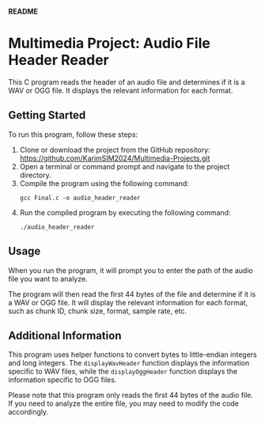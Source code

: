 **README**

# Multimedia Project: Audio File Header Reader

This C program reads the header of an audio file and determines if it is a WAV or OGG file. It displays the relevant information for each format.

## Getting Started

To run this program, follow these steps:

1. Clone or download the project from the GitHub repository: https://github.com/KarimSIM2024/Multimedia-Projects.git
2. Open a terminal or command prompt and navigate to the project directory.
3. Compile the program using the following command:
   ```
   gcc Final.c -o audio_header_reader
   ```
4. Run the compiled program by executing the following command:
   ```
   ./audio_header_reader
   ```

## Usage

When you run the program, it will prompt you to enter the path of the audio file you want to analyze.

The program will then read the first 44 bytes of the file and determine if it is a WAV or OGG file. It will display the relevant information for each format, such as chunk ID, chunk size, format, sample rate, etc.

## Additional Information

This program uses helper functions to convert bytes to little-endian integers and long integers. The `displayWavHeader` function displays the information specific to WAV files, while the `displayOggHeader` function displays the information specific to OGG files.

Please note that this program only reads the first 44 bytes of the audio file. If you need to analyze the entire file, you may need to modify the code accordingly.
